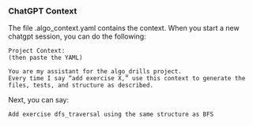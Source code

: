 
### ChatGPT Context
The file .algo_context.yaml contains the context.  When you start a new chatgpt session, you can do the following: 

```
Project Context:
(then paste the YAML)

You are my assistant for the algo_drills project.
Every time I say “add exercise X,” use this context to generate the files, tests, and structure as described.
```

Next, you can say: 

```
Add exercise dfs_traversal using the same structure as BFS
```
